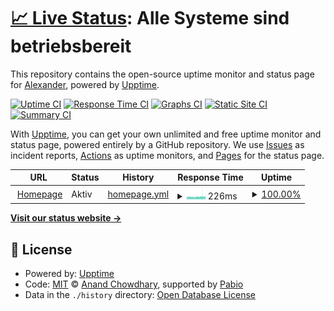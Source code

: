 # [📈 Live Status](https://status.xcraimax.de): <!--live status--> **Alle Systeme sind betriebsbereit**

This repository contains the open-source uptime monitor and status page for [Alexander](https://xCraimax.de/), powered by [Upptime](https://github.com/upptime/upptime).

[![Uptime CI](https://github.com/xCraimax/upptime/workflows/Uptime%20CI/badge.svg)](https://github.com/xCraimax/upptime/actions?query=workflow%3A%22Uptime+CI%22)
[![Response Time CI](https://github.com/xCraimax/upptime/workflows/Response%20Time%20CI/badge.svg)](https://github.com/xCraimax/upptime/actions?query=workflow%3A%22Response+Time+CI%22)
[![Graphs CI](https://github.com/xCraimax/upptime/workflows/Graphs%20CI/badge.svg)](https://github.com/xCraimax/upptime/actions?query=workflow%3A%22Graphs+CI%22)
[![Static Site CI](https://github.com/xCraimax/upptime/workflows/Static%20Site%20CI/badge.svg)](https://github.com/xCraimax/upptime/actions?query=workflow%3A%22Static+Site+CI%22)
[![Summary CI](https://github.com/xCraimax/upptime/workflows/Summary%20CI/badge.svg)](https://github.com/xCraimax/upptime/actions?query=workflow%3A%22Summary+CI%22)

With [Upptime](https://upptime.js.org), you can get your own unlimited and free uptime monitor and status page, powered entirely by a GitHub repository. We use [Issues](https://github.com/xCraimax/upptime/issues) as incident reports, [Actions](https://github.com/xCraimax/upptime/actions) as uptime monitors, and [Pages](https://status.xcraimax.de) for the status page.

<!--start: status pages-->
<!-- This summary is generated by Upptime (https://github.com/upptime/upptime) -->
<!-- Do not edit this manually, your changes will be overwritten -->
<!-- prettier-ignore -->
| URL | Status | History | Response Time | Uptime |
| --- | ------ | ------- | ------------- | ------ |
| <img alt="" src="https://icons.duckduckgo.com/ip3/alxndr-stlz.de.ico" height="13"> [Homepage](https://alxndr-stlz.de/robots.txt) | Aktiv | [homepage.yml](https://github.com/alxndr-stlz/upptime/commits/HEAD/history/homepage.yml) | <details><summary><img alt="Response time graph" src="./graphs/homepage/response-time-week.png" height="20"> 226ms</summary><br><a href="https://status.alxndr-stlz.de/history/homepage"><img alt="Response time 401" src="https://img.shields.io/endpoint?url=https%3A%2F%2Fraw.githubusercontent.com%2Falxndr-stlz%2Fupptime%2FHEAD%2Fapi%2Fhomepage%2Fresponse-time.json"></a><br><a href="https://status.alxndr-stlz.de/history/homepage"><img alt="24-hour response time 446" src="https://img.shields.io/endpoint?url=https%3A%2F%2Fraw.githubusercontent.com%2Falxndr-stlz%2Fupptime%2FHEAD%2Fapi%2Fhomepage%2Fresponse-time-day.json"></a><br><a href="https://status.alxndr-stlz.de/history/homepage"><img alt="7-day response time 226" src="https://img.shields.io/endpoint?url=https%3A%2F%2Fraw.githubusercontent.com%2Falxndr-stlz%2Fupptime%2FHEAD%2Fapi%2Fhomepage%2Fresponse-time-week.json"></a><br><a href="https://status.alxndr-stlz.de/history/homepage"><img alt="30-day response time 199" src="https://img.shields.io/endpoint?url=https%3A%2F%2Fraw.githubusercontent.com%2Falxndr-stlz%2Fupptime%2FHEAD%2Fapi%2Fhomepage%2Fresponse-time-month.json"></a><br><a href="https://status.alxndr-stlz.de/history/homepage"><img alt="1-year response time 401" src="https://img.shields.io/endpoint?url=https%3A%2F%2Fraw.githubusercontent.com%2Falxndr-stlz%2Fupptime%2FHEAD%2Fapi%2Fhomepage%2Fresponse-time-year.json"></a></details> | <details><summary><a href="https://status.alxndr-stlz.de/history/homepage">100.00%</a></summary><a href="https://status.alxndr-stlz.de/history/homepage"><img alt="All-time uptime 99.63%" src="https://img.shields.io/endpoint?url=https%3A%2F%2Fraw.githubusercontent.com%2Falxndr-stlz%2Fupptime%2FHEAD%2Fapi%2Fhomepage%2Fuptime.json"></a><br><a href="https://status.alxndr-stlz.de/history/homepage"><img alt="24-hour uptime 100.00%" src="https://img.shields.io/endpoint?url=https%3A%2F%2Fraw.githubusercontent.com%2Falxndr-stlz%2Fupptime%2FHEAD%2Fapi%2Fhomepage%2Fuptime-day.json"></a><br><a href="https://status.alxndr-stlz.de/history/homepage"><img alt="7-day uptime 100.00%" src="https://img.shields.io/endpoint?url=https%3A%2F%2Fraw.githubusercontent.com%2Falxndr-stlz%2Fupptime%2FHEAD%2Fapi%2Fhomepage%2Fuptime-week.json"></a><br><a href="https://status.alxndr-stlz.de/history/homepage"><img alt="30-day uptime 100.00%" src="https://img.shields.io/endpoint?url=https%3A%2F%2Fraw.githubusercontent.com%2Falxndr-stlz%2Fupptime%2FHEAD%2Fapi%2Fhomepage%2Fuptime-month.json"></a><br><a href="https://status.alxndr-stlz.de/history/homepage"><img alt="1-year uptime 99.63%" src="https://img.shields.io/endpoint?url=https%3A%2F%2Fraw.githubusercontent.com%2Falxndr-stlz%2Fupptime%2FHEAD%2Fapi%2Fhomepage%2Fuptime-year.json"></a></details>

<!--end: status pages-->

[**Visit our status website →**](https://status.xcraimax.de)

## 📄 License

- Powered by: [Upptime](https://github.com/upptime/upptime)
- Code: [MIT](./LICENSE) © [Anand Chowdhary](https://anandchowdhary.com), supported by [Pabio](https://pabio.com)
- Data in the `./history` directory: [Open Database License](https://opendatacommons.org/licenses/odbl/1-0/)
